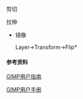 剪切

拉伸

- 镜像

  Layer->Transform->Flip*

#### 参考资料

[GIMP用户指南](http://linux-wiki.cn/work/gimp/)

[GIMP用户手册](https://docs.gimp.org/2.10/zh_CN/)